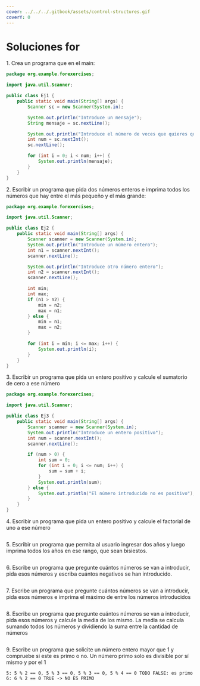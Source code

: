 ```yaml
---
cover: ../../../.gitbook/assets/control-structures.gif
coverY: 0
---
```


# Soluciones for

1\. Crea un programa que en el main:

```java
package org.example.forexercises;

import java.util.Scanner;

public class Ej1 {
    public static void main(String[] args) {
        Scanner sc = new Scanner(System.in);

        System.out.println("Introduce un mensaje");
        String mensaje = sc.nextLine();

        System.out.println("Introduce el número de veces que quieres que se repita el mensaje");
        int num = sc.nextInt();
        sc.nextLine();

        for (int i = 0; i < num; i++) {
            System.out.println(mensaje);
        }
    }
} 
```

2\. Escribir un programa que pida dos números enteros e imprima todos los números que hay entre el más pequeño y el más grande:

```java
package org.example.forexercises;

import java.util.Scanner;

public class Ej2 {
    public static void main(String[] args) {
        Scanner scanner = new Scanner(System.in);
        System.out.println("Introduce un número entero");
        int n1 = scanner.nextInt();
        scanner.nextLine();

        System.out.println("Introduce otro número entero");
        int n2 = scanner.nextInt();
        scanner.nextLine();

        int min;
        int max;
        if (n1 > n2) {
            min = n2;
            max = n1;
        } else {
            min = n1;
            max = n2;
        }

        for (int i = min; i <= max; i++) {
            System.out.println(i);
        }
    }
}

```

3\. Escribir un programa que pida un entero positivo y calcule el sumatorio de cero a ese número

```java
package org.example.forexercises;

import java.util.Scanner;

public class Ej3 {
    public static void main(String[] args) {
        Scanner scanner = new Scanner(System.in);
        System.out.println("Introduce un entero positivo");
        int num = scanner.nextInt();
        scanner.nextLine();

        if (num > 0) {
            int sum = 0;
            for (int i = 0; i <= num; i++) {
                sum = sum + i;
            }
            System.out.println(sum);
        } else {
            System.out.println("El número introducido no es positivo");
        }
    }
}

```

4\. Escribir un programa que pida un entero positivo y calcule el factorial de uno a ese número

```java
```

5\. Escribir un programa que permita al usuario ingresar dos años y luego imprima todos los años en ese rango, que sean bisiestos.

```java
```

6\. Escribe un programa que pregunte cuántos números se van a introducir, pida esos números y escriba cuántos negativos se han introducido.

```java
```

7\. Escribe un programa que pregunte cuántos números se van a introducir, pida esos números e imprima el máximo de entre los números introducidos

```java
```

8\. Escribe un programa que pregunte cuántos números se van a introducir, pida esos números y calcule la media de los mismo. La media se calcula sumando todos los números y dividiendo la suma entre la cantidad de números

```java
```

9\. Escribe un programa que solicite un número entero mayor que 1 y compruebe si este es primo o no. Un número primo solo es divisible por sí mismo y por el 1

```
5: 5 % 2 == 0, 5 % 3 == 0, 5 % 3 == 0, 5 % 4 == 0 TODO FALSE: es primo 
6: 6 % 2 == 0 TRUE -> NO ES PRIMO
```

```java
```
